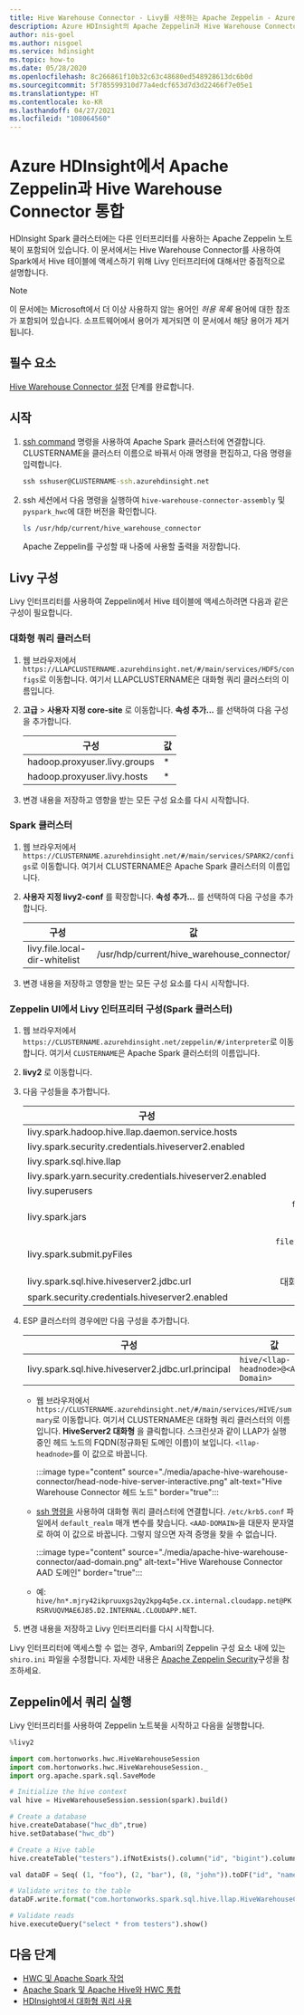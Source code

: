 ```yaml
---
title: Hive Warehouse Connector - Livy를 사용하는 Apache Zeppelin - Azure HDInsight
description: Azure HDInsight의 Apache Zeppelin과 Hive Warehouse Connector를 통합하는 방법에 대해 알아봅니다.
author: nis-goel
ms.author: nisgoel
ms.service: hdinsight
ms.topic: how-to
ms.date: 05/28/2020
ms.openlocfilehash: 8c266861f10b32c63c48680ed548928613dc6b0d
ms.sourcegitcommit: 5f785599310d77a4edcf653d7d3d22466f7e05e1
ms.translationtype: HT
ms.contentlocale: ko-KR
ms.lasthandoff: 04/27/2021
ms.locfileid: "108064560"
---
```

# <a name="integrate-apache-zeppelin-with-hive-warehouse-connector-in-azure-hdinsight"></a>Azure HDInsight에서 Apache Zeppelin과 Hive Warehouse Connector 통합

HDInsight Spark 클러스터에는 다른 인터프리터를 사용하는 Apache Zeppelin 노트북이 포함되어 있습니다. 이 문서에서는 Hive Warehouse Connector를 사용하여 Spark에서 Hive 테이블에 액세스하기 위해 Livy 인터프리터에 대해서만 중점적으로 설명합니다.

> [!NOTE]
> 이 문서에는 Microsoft에서 더 이상 사용하지 않는 용어인 *허용 목록* 용어에 대한 참조가 포함되어 있습니다. 소프트웨어에서 용어가 제거되면 이 문서에서 해당 용어가 제거됩니다.

## <a name="prerequisite"></a>필수 요소

[Hive Warehouse Connector 설정](apache-hive-warehouse-connector.md#hive-warehouse-connector-setup) 단계를 완료합니다.

## <a name="getting-started"></a>시작

1. [ssh command](../hdinsight-hadoop-linux-use-ssh-unix.md) 명령을 사용하여 Apache Spark 클러스터에 연결합니다. CLUSTERNAME을 클러스터 이름으로 바꿔서 아래 명령을 편집하고, 다음 명령을 입력합니다.

    ```cmd
    ssh sshuser@CLUSTERNAME-ssh.azurehdinsight.net
    ```

1. ssh 세션에서 다음 명령을 실행하여 `hive-warehouse-connector-assembly` 및 `pyspark_hwc`에 대한 버전을 확인합니다.

    ```bash
    ls /usr/hdp/current/hive_warehouse_connector
    ```

    Apache Zeppelin를 구성할 때 나중에 사용할 출력을 저장합니다.

## <a name="configure-livy"></a>Livy 구성

Livy 인터프리터를 사용하여 Zeppelin에서 Hive 테이블에 액세스하려면 다음과 같은 구성이 필요합니다.

### <a name="interactive-query-cluster"></a>대화형 쿼리 클러스터

1. 웹 브라우저에서 `https://LLAPCLUSTERNAME.azurehdinsight.net/#/main/services/HDFS/configs`로 이동합니다. 여기서 LLAPCLUSTERNAME은 대화형 쿼리 클러스터의 이름입니다.

1. **고급** > **사용자 지정 core-site** 로 이동합니다. **속성 추가...** 를 선택하여 다음 구성을 추가합니다.

    | 구성                 | 값 |
    | ----------------------------- |-------|
    | hadoop.proxyuser.livy.groups  | *     |
    | hadoop.proxyuser.livy.hosts   | *     |

1. 변경 내용을 저장하고 영향을 받는 모든 구성 요소를 다시 시작합니다.

### <a name="spark-cluster"></a>Spark 클러스터

1. 웹 브라우저에서 `https://CLUSTERNAME.azurehdinsight.net/#/main/services/SPARK2/configs`로 이동합니다. 여기서 CLUSTERNAME은 Apache Spark 클러스터의 이름입니다.

1. **사용자 지정 livy2-conf** 를 확장합니다. **속성 추가...** 를 선택하여 다음 구성을 추가합니다.

    | 구성                 | 값                                      |
    | ----------------------------- |------------------------------------------  |
    | livy.file.local-dir-whitelist | /usr/hdp/current/hive_warehouse_connector/ |

1. 변경 내용을 저장하고 영향을 받는 모든 구성 요소를 다시 시작합니다.

### <a name="configure-livy-interpreter-in-zeppelin-ui-spark-cluster"></a>Zeppelin UI에서 Livy 인터프리터 구성(Spark 클러스터)

1. 웹 브라우저에서 `https://CLUSTERNAME.azurehdinsight.net/zeppelin/#/interpreter`로 이동합니다. 여기서 `CLUSTERNAME`은 Apache Spark 클러스터의 이름입니다.

1. **livy2** 로 이동합니다.

1. 다음 구성들을 추가합니다.

    | 구성                 | 값                                      |
    | ----------------------------- |:------------------------------------------:|
    | livy.spark.hadoop.hive.llap.daemon.service.hosts | @llap0 |
    | livy.spark.security.credentials.hiveserver2.enabled | true |
    | livy.spark.sql.hive.llap | true |
    | livy.spark.yarn.security.credentials.hiveserver2.enabled | true |
    | livy.superusers | livy,zeppelin |
    | livy.spark.jars | `file:///usr/hdp/current/hive_warehouse_connector/hive-warehouse-connector-assembly-VERSION.jar`.<br>VERSION을 앞부분의 [시작](#getting-started)에서 가져온 값으로 바꿉니다. |
    | livy.spark.submit.pyFiles | `file:///usr/hdp/current/hive_warehouse_connector/pyspark_hwc-VERSION.zip`.<br>VERSION을 앞부분의 [시작](#getting-started)에서 가져온 값으로 바꿉니다. |
    | livy.spark.sql.hive.hiveserver2.jdbc.url | 대화형 쿼리 클러스터의 HiveServer2 대화형 JDBC URL로 설정합니다. |
    | spark.security.credentials.hiveserver2.enabled | true |

1. ESP 클러스터의 경우에만 다음 구성을 추가합니다.

    | 구성| 값|
    |---|---|
    | livy.spark.sql.hive.hiveserver2.jdbc.url.principal | `hive/<llap-headnode>@<AAD-Domain>` |

    * 웹 브라우저에서 `https://CLUSTERNAME.azurehdinsight.net/#/main/services/HIVE/summary`로 이동합니다. 여기서 CLUSTERNAME은 대화형 쿼리 클러스터의 이름입니다. **HiveServer2 대화형** 을 클릭합니다. 스크린샷과 같이 LLAP가 실행 중인 헤드 노드의 FQDN(정규화된 도메인 이름)이 보입니다. `<llap-headnode>`를 이 값으로 바꿉니다.

        :::image type="content" source="./media/apache-hive-warehouse-connector/head-node-hive-server-interactive.png" alt-text="Hive Warehouse Connector 헤드 노드" border="true":::

    * [ssh 명령을](../hdinsight-hadoop-linux-use-ssh-unix.md) 사용하여 대화형 쿼리 클러스터에 연결합니다. `/etc/krb5.conf` 파일에서 `default_realm` 매개 변수를 찾습니다. `<AAD-DOMAIN>`을 대문자 문자열로 하여 이 값으로 바꿉니다. 그렇지 않으면 자격 증명을 찾을 수 없습니다.

        :::image type="content" source="./media/apache-hive-warehouse-connector/aad-domain.png" alt-text="Hive Warehouse Connector AAD 도메인" border="true":::

    * 예: `hive/hn*.mjry42ikpruuxgs2qy2kpg4q5e.cx.internal.cloudapp.net@PKRSRVUQVMAE6J85.D2.INTERNAL.CLOUDAPP.NET`.

1. 변경 내용을 저장하고 Livy 인터프리터를 다시 시작합니다.

Livy 인터프리터에 액세스할 수 없는 경우, Ambari의 Zeppelin 구성 요소 내에 있는 `shiro.ini` 파일을 수정합니다. 자세한 내용은 [Apache Zeppelin Security](https://docs.cloudera.com/HDPDocuments/HDP3/HDP-3.0.1/configuring-zeppelin-security/content/enabling_access_control_for_interpreter__configuration__and_credential_settings.html)구성을 참조하세요.  


## <a name="running-queries-in-zeppelin"></a>Zeppelin에서 쿼리 실행 

Livy 인터프리터를 사용하여 Zeppelin 노트북을 시작하고 다음을 실행합니다.

```python
%livy2

import com.hortonworks.hwc.HiveWarehouseSession
import com.hortonworks.hwc.HiveWarehouseSession._
import org.apache.spark.sql.SaveMode

# Initialize the hive context
val hive = HiveWarehouseSession.session(spark).build()

# Create a database
hive.createDatabase("hwc_db",true)
hive.setDatabase("hwc_db")

# Create a Hive table
hive.createTable("testers").ifNotExists().column("id", "bigint").column("name", "string").create()

val dataDF = Seq( (1, "foo"), (2, "bar"), (8, "john")).toDF("id", "name")

# Validate writes to the table
dataDF.write.format("com.hortonworks.spark.sql.hive.llap.HiveWarehouseConnector").mode("append").option("table", "hwc_db.testers").save()

# Validate reads
hive.executeQuery("select * from testers").show()

```

## <a name="next-steps"></a>다음 단계

* [HWC 및 Apache Spark 작업](./apache-hive-warehouse-connector-operations.md)
* [Apache Spark 및 Apache Hive와 HWC 통합](./apache-hive-warehouse-connector.md)
* [HDInsight에서 대화형 쿼리 사용](./apache-interactive-query-get-started.md)

